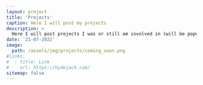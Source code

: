 ```yaml
---
layout: project
title: 'Projects'
caption: Here I will post my projects
description: >
  Here I will post projects I was or still am involved in (will be populated in the coming weeks).
date: '21-07-2022'
image: 
  path: /assets/img/projects/coming_soon.png
#links:
#  - title: Link
#    url: https://hydejack.com/
sitemap: false
---
```


